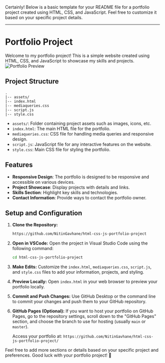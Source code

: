 Certainly! Below is a basic template for your README file for a portfolio project created using HTML, CSS, and JavaScript. Feel free to customize it based on your specific project details.

---

# Portfolio Project

Welcome to my portfolio project! This is a simple website created using HTML, CSS, and JavaScript to showcase my skills and projects.
![Portfolio Preview](assets/)


## Project Structure

```
.
|-- assets/
|-- index.html
|-- mediaqueries.css
|-- script.js
|-- style.css
```

- `assets/`: Folder containing project assets such as images, icons, etc.
- `index.html`: The main HTML file for the portfolio.
- `mediaqueries.css`: CSS file for handling media queries and responsive design.
- `script.js`: JavaScript file for any interactive features on the website.
- `style.css`: Main CSS file for styling the portfolio.

## Features

- **Responsive Design**: The portfolio is designed to be responsive and accessible on various devices.
- **Project Showcase**: Display projects with details and links.
- **Skills Section**: Highlight key skills and technologies.
- **Contact Information**: Provide ways to contact the portfolio owner.

## Setup and Configuration

1. **Clone the Repository:**
   ```bash
   https://github.com/NitinGavhane/html-css-js-portfolio-project
   ```

2. **Open in VSCode:**
   Open the project in Visual Studio Code using the following command:
   ```bash
   cd html-css-js-portfolio-project
   ```

3. **Make Edits:**
   Customize the `index.html`, `mediaqueries.css`, `script.js`, and `style.css` files to add your information, projects, and styling.

4. **Preview Locally:**
   Open `index.html` in your web browser to preview your portfolio locally.

5. **Commit and Push Changes:**
   Use GitHub Desktop or the command line to commit your changes and push them to your GitHub repository.

6. **GitHub Pages (Optional):**
   If you want to host your portfolio on GitHub Pages, go to the repository settings, scroll down to the "GitHub Pages" section, and choose the branch to use for hosting (usually `main` or `master`).

   Access your portfolio at: `https://github.com/NitinGavhane/html-css-js-portfolio-project/`

Feel free to add more sections or details based on your specific project and preferences. Good luck with your portfolio project! 🚀
